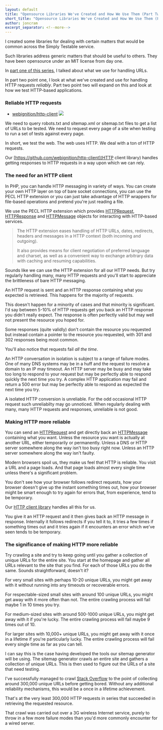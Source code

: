 ```yaml
---
layout: default
title: "Opensource Libraries We've Created and How We Use Them (Part Two Point One: HTTP Reliability)"
short_title: "Opensource Libraries We've Created and How We Use Them (Part 2.1)"
author: joncram
excerpt_separator: <!--more-->
---
```


I created some libraries for dealing with certain matters that would be common
across the Simply Testable service.

Such libraries address generic matters that should be useful to others. They
have been opensource under an MIT license from day one.

In [part one of this series](/opensource-libraries-weve-created-and-how-we-use-them-part-one-url-handling/), I talked about what we use for handling URLs.

In part two point one, I look at what we've created and use for handling HTTP
requests *reliably*. Part two point two will expand on this and
look at how we test HTTP-based applications.

<!--more-->

### Reliable HTTP requests

<ul class="repository-list">
    <li>
        <i class="fab fa-github"></i>
        <a href="https://github.com/webignition/http-client">webignition/http-client</a>
        <a class="build-status" href="http://travis-ci.org/webignition/http-client"><img src="https://secure.travis-ci.org/webignition/http-client.png?branch=master" /></a>
    </li>
</ul>
    
We need to query robots.txt and sitemap.xml or sitemap.txt files to get
a list of URLs to be tested. We need to request every page of a site
when testing to run a set of tests against every page.    

In short, we test the web. The web uses HTTP. We deal with a ton of HTTP requests.    

Our [https://github.com/webignition/http-client](HTTP client library) handles getting responses to HTTP requests 
in a way upon which we can rely.
    
### The need for an HTTP client
    
In PHP, you can handle HTTP messaging in variety of ways. You can create
your own HTTP layer on top of bare socket connections, you can use the
PECL HTTP extension or you can just take advantage of HTTP wrappers for
file-based operations and pretend you're just reading a file.    
    
We use the PECL HTTP extension which provides [HTTPRequest](http://php.net/manual/en/class.httprequest.php),
<a href="http://php.net/manual/en/class.httpresponse.php">HTTPResponse</a>
and <a href="http://php.net/manual/en/class.httpmessage.php">HTTPMessage</a>
objects for interacting with HTTP-based services.
       
> The HTTP extension eases handling of HTTP URLs, dates, redirects,
> headers and messages in a HTTP context (both incoming and outgoing).
> 
> It also provides means for client negotiation of preferred language and
> charset, as well as a convenient way to exchange arbitrary data with
> caching and resuming capabilities.
    
Sounds like we can use the HTTP extension for all our HTTP needs. But try
regularly handling many, many HTTP requests and you'll start to appreciate
the brittleness of bare HTTP messaging.

An HTTP request is sent and an HTTP response containing what you expected
is retrieved. This happens for the majority of requests.

This doesn't happen for a minority of cases and that minority is
significant. I'd say between 5-10% of HTTP requests get you back an HTTP
response you didn't really expect. The response is often perfectly valid
but may well not present the resource you hoped for.

Some responses (quite validly) don't contain the resource you requested
but instead contain a pointer to the resource you requested, with 301
and 302 responses being most common.

You'll also notice that requests fail *all the time*.    
    
An HTTP conversation in isolation is subject to a range of failure modes.
One of many DNS systems may be in a huff and the request to resolve a
domain to an IP may timeout. An HTTP server may be busy and may take
too long to respond to your request but may be perfectly able to respond
quickly the next time you try. A complex HTTP application may fail and
return a 500 error but may be perfectly able to respond as expected the
next time you try.

A isolated HTTP conversion is unreliable. For the odd occasional HTTP
request such unreliabilty may go unnoticed. When regularly dealing with
many, many HTTP requests and responses, unreliable is not good.
    
### Making HTTP more reliable
    
You can send an [HTTPRequest](http://php.net/manual/en/class.httprequest.php)
and get directly back an [HTTPMessage](http://php.net/manual/en/class.httpmessage.php)
containing what you want. Unless the resource you want is actually at another URL,
either temporarily or permanently. Unless a DNS or HTTP server somewhere
along the way isn't too busy right now. Unless an HTTP server somewhere
along the way isn't faulty.
    
Modern browsers spoil us, they make us feel that HTTP is reliable. You
visit a URL and a page loads. And that page loads almost every single time
unless there's a significant problem.

You don't see how your browser follows redirect requests, how your browser
doesn't give up the instant something times out, how your browser might
be smart enough to try again for errors that, from experience, tend to be
temporary.

Our [HTTP client library](https://github.com/webignition/http-client) handles all this for us.
    
You give it an HTTP request and it then gives back an HTTP message in
response. Internally it follows redirects if you tell it to, it tries
a few times if something times out and it tries again if it encounters
an error which we've seen tends to be temporary.
    
### The significance of making HTTP more reliable

Try crawling a site and try to keep going until you gather a collection of
unique URLs for the entire site. You start at the homepage and gather
all URLs relevant to the site that you find. For each of those URLs you do
the same. Sounds straightforward, doesn't it?

For very small sites with perhaps 10-20 unique URLs, you might get away
with it without running into any timeouts or recoverable errors.

For respectable-sized small sites with around 100 unique URLs, you might
get away with it more often than not. The entire crawling process will fail
maybe 1 in 10 times you try.

For medium-sized sites with around 500-1000 unique URLs, you might get
away with it if you're lucky. The entire crawling process will fail maybe
9 times out of 10.

For larger sites with 10,000+ unique URLs, you might get away with it once
in a lifetime if you're particularly lucky. The entire crawling process will
fail every single time as far as you can tell.

I can say this is the case having developed the tools our sitemap generator
will be using. The sitemap generator crawls an entire site and gathers
a collection of unique URLs. This is then used to figure out the URLs of a
site that need testing.

I've successfully managed to crawl [Stack Overflow](https://stackoverflow.com/)
to the point of collecting around 300,000 unique URLs before getting bored.
Without any additional reliability mechanisms, this would be a once in a
lifetime achievement.

That's at the very least 300,000 HTTP requests in series that succeeded in
retrieving the requested resource.

That crawl was carried out over a 3G wireless Internet service, purely to
throw in a few more failure modes than you'd more commonly encounter for
a wired server.
